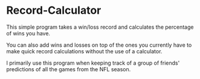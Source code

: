 # Record-Calculator

This simple program takes a win/loss record and calculates the percentage of wins you have.

You can also add wins and losses on top of the ones you currently have to make quick record calculations without the use of a calculator.

I primarily use this program when keeping track of a group of friends' predictions of all the games from the NFL season.
